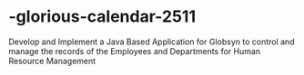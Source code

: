 # -glorious-calendar-2511
Develop and Implement a Java Based Application for Globsyn to control and manage the records of the Employees and Departments for Human Resource Management
